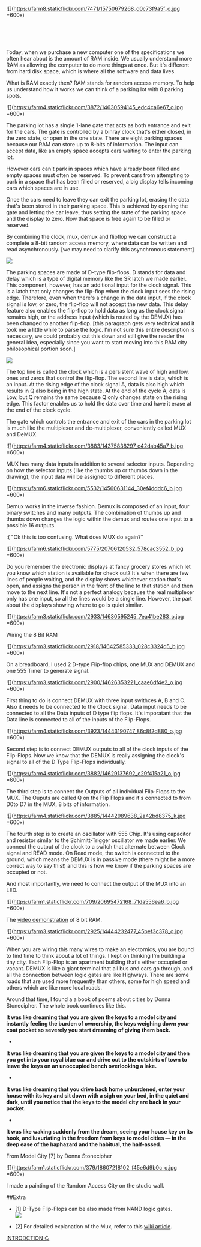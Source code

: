  
![](https://farm8.staticflickr.com/7471/15750679268_d0c73f9a5f_o.jpg =600x)  </br>  </br>  </br>  </br>  </br>

Today, when we purchase a new computer one of the specifications we often hear about is the amount of RAM inside. We usually understand more RAM as allowing the computer to do more things at once. But it's different from hard disk space, which is where all the software and data lives.

What is RAM exactly then? RAM stands for random access memory. To help us understand how it works we can think of a parking lot with 8 parking spots. 

![](https://farm4.staticflickr.com/3872/14630594145_edc4ca6e67_o.jpg =600x)
 
The parking lot has a single 1-lane gate that acts as both entrance and exit for the cars. The gate is controlled by a binray clock that's either closed, in the zero state, or open in the one state. There are eight parking spaces because our RAM can store up to 8-bits of information. The input can accept  data, like an empty space accepts cars waiting to enter the parking lot.

However cars can't park in spaces which have already been filled and empty spaces must often be reserved. To prevent cars from attempting to park in a  space that has been filled or reserved, a big display tells incoming cars which spaces are in use.

Once the cars need to leave they can exit the parking lot, erasing the data that's been stored in their parking space. This is achieved by opening the gate and letting the car leave, thus setting the state of the parking space and the display to zero. Now that space is free again to be filled or reserved.

By combining the clock, mux, demux and flipflop we can construct a complete a 8-bit random access memory, where data can be written and read asynchronously. [we may need to clarify this asynchronous statement]

![](https://farm1.staticflickr.com/655/20889869441_19e63ce7cb_o.jpg)

The parking spaces are made of D-type flip-flops. D stands for data and delay which is a type of digital memory like the SR latch we made earlier. This component, however, has an additional input for the clock signal. This is a latch that only changes the flip-flop when the clock input sees the rising edge. Therefore, even when there's a change in the data input, if the clock signal is low, or zero, the flip-flop will not accept the new data. This delay feature also enables the flip-flop to hold data as long as the clock signal remains high, or the address input (which is routed by the DEMUX) has been changed to another flip-flop. [this paragraph gets very technical and it took me a little while to parse the logic. I'm not sure this entire description is necessary, we could probably cut this down and still give the reader the general idea, especially since you want to start moving into this RAM city philosophical portion soon.]
 
![](https://farm1.staticflickr.com/614/20695978869_4907925e5a_o.jpg) 
 
The top line is called the clock which is a persistent wave of high and low, ones and zeros that control the flip-flop. The second line is data, which is an input. At the rising edge of the clock signal A, data is also high which results in Q also being in the high state. At the end of the cycle A, data is Low, but Q remains the same because Q only changes state on the rising edge. This factor enables us to hold the data over time and have it erase at the end of the clock cycle.
 
The gate which controls the entrance and exit of the cars in the parking lot is much like the multiplexer and de-multiplexer, conveniently called MUX and DeMUX.

![](https://farm4.staticflickr.com/3883/14375838297_c42dab45a7_b.jpg =600x)

MUX has many data inputs in addition to several selector inputs. Depending on how the selector inputs (like the thumbs up or thumbs down in the drawing), the input data will be assigned to different places.

![](https://farm6.staticflickr.com/5532/14560631144_30ef4dddc6_b.jpg =600x)

Demux works in the inverse fashion. Demux is composed of an input, four binary switches and many outputs. The combination of thumbs up and thumbs down changes the logic within the demux and routes one input to a possible 16 outputs.

:( "Ok this is too confusing. What does MUX do again?"

![](https://farm6.staticflickr.com/5775/20706120532_578cac3552_b.jpg =600x)

Do you remember the electronic displays at fancy grocery stores which let you know which station is available for check out? It's when there are few lines of people waiting, and the display shows whichever station that's open, and assigns the person in the front of the line to that station and then move to the next line. It's not a perfect analogy because the real multiplexer only has one input, so all the lines would be a single line. However, the part about the displays showing where to go is quiet similar.

![](https://farm3.staticflickr.com/2933/14630595245_7ea41be283_o.jpg =600x)

Wiring the 8 Bit RAM

 ![](https://farm3.staticflickr.com/2918/14642585333_028c3324d5_b.jpg =600x)

On a breadboard, I used 2 D-type Flip-flop chips, one MUX and DEMUX and one 555 Timer to generate signal. 

![](https://farm3.staticflickr.com/2900/14626353221_caae6df4e2_o.jpg =600x)

 First thing to do is connect DEMUX with three input swithces A, B and C. Also it needs to be connected to the Clock signal. Data input needs to be connected to all the Data inputs of D type flip flops. It's imporatant that the Data line is connected to all of the inputs of the Flip-Flops. 
 
![](https://farm4.staticflickr.com/3923/14443190747_86c8f2d880_o.jpg =600x) 

Second step is to connect DEMUX outputs to all of the clock inputs of the Flip-Flops. Now we know that the DEMUX is really assigning the clock's signal to all of the D Type Flip-Flops individually. 
 
![](https://farm4.staticflickr.com/3882/14629137692_c29f415a21_o.jpg =600x)

The third step is to connect the Outputs of all individual Flip-Flops to the MUX. The Ouputs are called Q on the Flip Flops and it's connected to from D0to D7 in the MUX, 8 bits of information.

![](https://farm4.staticflickr.com/3885/14442989638_2a42bd8375_k.jpg =600x)

The fourth step is to create an oscillator with 555 Chip. It's using capacitor and resistor similar to the Schimitt-Trigger oscillator we made earlier. We connect the output of the clock to a switch that alternate between Clock signal and READ mode. On Read mode, the switch is connected to the ground, which means the DEMUX is in passive mode (there might be a more correct way to say this!) and this is how we know if the parking spaces are occupied or not. 

And most importantly, we need to connect the output of the MUX into an LED. 

![](https://farm1.staticflickr.com/709/20695472168_71da556ea6_b.jpg =600x)

The [video demonstration](https://vimeo.com/113169467) of 8 bit RAM. 
 
![](https://farm3.staticflickr.com/2925/14444232477_45bef3c378_o.jpg =600x)

When you are wiring this many wires to make an electornics, you are bound to find time to think about a lot of things. I kept on thinking I'm building a tiny city. Each Flip-Flop is an apartment building that's either occupied or vacant. DEMUX is like a giant terminal that all bus and cars go through, and all the connection between logic gates are like Highways. There are some roads that are used more frequently than others, some for high speed and others which are like more local roads. 

Around that time, I found a a book of poems about cities by Donna Stonecipher. The whole book continues like this. 

**It was like dreaming that you are given the keys to a model city and instantly feeling the burden of ownership, the keys weighing down your coat pocket so severely you start dreaming of giving them back.**

*

**It was like dreaming that you are given the keys to a model city and then you get into your royal blue car and drive out to the outskirts of town to leave the keys on an unoccupied bench overlooking a lake.**

*

**It was like dreaming that you drive back home unburdened, enter your house with its key and sit down with a sigh on your bed, in the quiet and dark, until you notice that the keys to the model city are back in your pocket.**

*

**It was like waking suddenly from the dream, seeing your house key on its hook, and luxuriating in the freedom from keys to model cities — in the deep ease of the haphazard and the habitual, the half-assed.**

From Model City [7] by Donna Stonecipher

![](https://farm1.staticflickr.com/379/18607218102_f45e6d9b0c_o.jpg =600x)

I made a painting of the Random Access City on the studio wall. 

##Extra

- [1] D-Type Flip-Flops can be also made from NAND logic gates.  
![](https://upload.wikimedia.org/wikipedia/commons/thumb/2/2f/D-Type_Transparent_Latch.svg/300px-D-Type_Transparent_Latch.svg.png)

- [2] For detailed explanation of the Mux, refer to this [wiki article](https://en.wikipedia.org/wiki/Multiplexer).

[INTRODCTION ↻](https://github.com/tchoi8/handmadecomputer/blob/master/Entry/readme.md)

